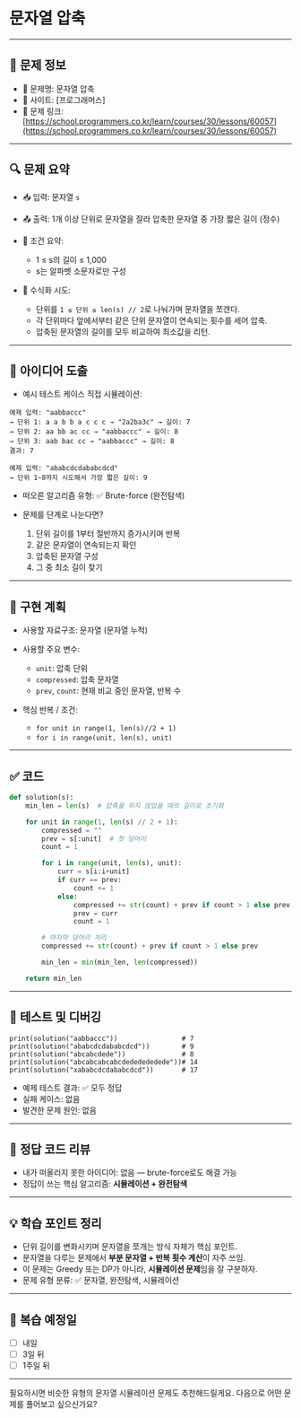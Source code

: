 # 문자열 압축

---

## 📌 문제 정보

* 🔹 문제명: 문자열 압축
* 🔹 사이트: [프로그래머스]
* 🔹 문제 링크: [https://school.programmers.co.kr/learn/courses/30/lessons/60057](https://school.programmers.co.kr/learn/courses/30/lessons/60057)

---

## 🔍 문제 요약

* 📥 입력: 문자열 `s`
* 📤 출력: 1개 이상 단위로 문자열을 잘라 압축한 문자열 중 가장 짧은 길이 (정수)
* 📌 조건 요약:

  * 1 ≤ s의 길이 ≤ 1,000
  * s는 알파벳 소문자로만 구성
* 📐 수식화 시도:

  * 단위를 `1 ≤ 단위 ≤ len(s) // 2`로 나눠가며 문자열을 쪼갠다.
  * 각 단위마다 앞에서부터 같은 단위 문자열이 연속되는 횟수를 세어 압축.
  * 압축된 문자열의 길이를 모두 비교하여 최소값을 리턴.

---

## 🧠 아이디어 도출

* 예시 테스트 케이스 직접 시뮬레이션:

```
예제 입력: "aabbaccc"
→ 단위 1: a a b b a c c c → "2a2ba3c" → 길이: 7
→ 단위 2: aa bb ac cc → "aabbaccc" → 길이: 8
→ 단위 3: aab bac cc → "aabbaccc" → 길이: 8
결과: 7

예제 입력: "ababcdcdababcdcd"
→ 단위 1~8까지 시도해서 가장 짧은 길이: 9
```

* 떠오른 알고리즘 유형:
  ✅ Brute-force (완전탐색)
* 문제를 단계로 나눈다면?

  1. 단위 길이를 1부터 절반까지 증가시키며 반복
  2. 같은 문자열이 연속되는지 확인
  3. 압축된 문자열 구성
  4. 그 중 최소 길이 찾기

---

## 🧱 구현 계획

* 사용할 자료구조: 문자열 (문자열 누적)
* 사용할 주요 변수:

  * `unit`: 압축 단위
  * `compressed`: 압축 문자열
  * `prev`, `count`: 현재 비교 중인 문자열, 반복 수
* 핵심 반복 / 조건:

  * `for unit in range(1, len(s)//2 + 1)`
  * `for i in range(unit, len(s), unit)`

---

## ✅ 코드

```python
def solution(s):
    min_len = len(s)  # 압축을 하지 않았을 때의 길이로 초기화

    for unit in range(1, len(s) // 2 + 1):
        compressed = ""
        prev = s[:unit]  # 첫 덩어리
        count = 1

        for i in range(unit, len(s), unit):
            curr = s[i:i+unit]
            if curr == prev:
                count += 1
            else:
                compressed += str(count) + prev if count > 1 else prev
                prev = curr
                count = 1

        # 마지막 덩어리 처리
        compressed += str(count) + prev if count > 1 else prev

        min_len = min(min_len, len(compressed))

    return min_len
```

---

## 🧪 테스트 및 디버깅

```
print(solution("aabbaccc"))                # 7
print(solution("ababcdcdababcdcd"))        # 9
print(solution("abcabcdede"))              # 8
print(solution("abcabcabcabcdededededede"))# 14
print(solution("xababcdcdababcdcd"))       # 17
```

* 예제 테스트 결과: ✅ 모두 정답
* 실패 케이스: 없음
* 발견한 문제 원인: 없음

---

## 📖 정답 코드 리뷰

* 내가 떠올리지 못한 아이디어: 없음 — brute-force로도 해결 가능
* 정답이 쓰는 핵심 알고리즘: **시뮬레이션 + 완전탐색**

---

## 💡 학습 포인트 정리

* 단위 길이를 변화시키며 문자열을 쪼개는 방식 자체가 핵심 포인트.
* 문자열을 다루는 문제에서 **부분 문자열 + 반복 횟수 계산**이 자주 쓰임.
* 이 문제는 Greedy 또는 DP가 아니라, **시뮬레이션 문제**임을 잘 구분하자.
* 문제 유형 분류: ✅ 문자열, 완전탐색, 시뮬레이션

---

## 🔁 복습 예정일

* [ ] 내일
* [ ] 3일 뒤
* [ ] 1주일 뒤

---

필요하시면 비슷한 유형의 문자열 시뮬레이션 문제도 추천해드릴게요.
다음으로 어떤 문제를 풀어보고 싶으신가요?

